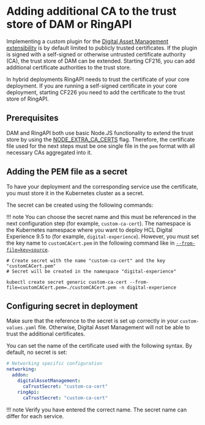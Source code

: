 # Adding additional CA to the trust store of DAM or RingAPI

Implementing a custom plugin for the [Digital Asset Management extensibility](../../../../../../manage_content/digital_assets/configuration/dam_extensibility/configure_dam_extensibility.md) is by default limited to publicly trusted certificates. If the plugin is signed with a self-signed or otherwise untrusted certificate authority (CA), the trust store of DAM can be extended. Starting CF216, you can add additional certificate authorities to the trust store.

In hybrid deployments RingAPI needs to trust the certificate of your core deployment. If you are running a self-signed certificate in your core deployment, starting CF226 you need to add the certificate to the trust store of RingAPI.

## Prerequisites

DAM and RingAPI both use basic Node.JS functionality to extend the trust store by using the [NODE_EXTRA_CA_CERTS](https://nodejs.org/api/cli.html#node_extra_ca_certsfile) flag. Therefore, the certificate file used for the next steps must be one single file in the `pem` format with all necessary CAs aggregated into it.

## Adding the PEM file as a secret

To have your deployment and the corresponding service use the certificate, you must store it in the Kubernetes cluster as a secret.

The secret can be created using the following commands:

!!! note
    You can choose the secret name and this must be referenced in the next configuration step (for example, `custom-ca-cert`). The namespace is the Kubernetes namespace where you want to deploy HCL Digital Experience 9.5 to (for example, `digital-experience`). However, you must set the key name to `customCACert.pem` in the following command like in [`--from-file=key=source`](https://kubernetes.io/docs/tasks/configmap-secret/managing-secret-using-kubectl/#use-source-files).

```
# Create secret with the name "custom-ca-cert" and the key "customCACert.pem"
# Secret will be created in the namespace "digital-experience"

kubectl create secret generic custom-ca-cert --from-file=customCACert.pem=./customCACert.pem -n digital-experience
```

## Configuring secret in deployment

Make sure that the reference to the secret is set up correctly in your `custom-values.yaml` file. Otherwise, Digital Asset Management will not be able to trust the additional certificates.

You can set the name of the certificate used with the following syntax. By default, no secret is set:

```yaml
# Networking specific configuration
networking:
  addon:
    digitalAssetManagement:
      caTrustSecret: "custom-ca-cert"
    ringApi:
      caTrustSecret: "custom-ca-cert"
```

!!! note
    Verify you have entered the correct name. The secret name can differ for each service.

